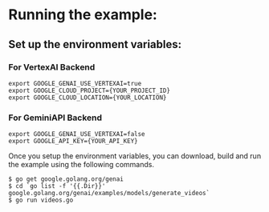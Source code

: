 # Running the example:

## Set up the environment variables:

### For VertexAI Backend

```
export GOOGLE_GENAI_USE_VERTEXAI=true
export GOOGLE_CLOUD_PROJECT={YOUR_PROJECT_ID}
export GOOGLE_CLOUD_LOCATION={YOUR_LOCATION}
```

### For GeminiAPI Backend
```
export GOOGLE_GENAI_USE_VERTEXAI=false
export GOOGLE_API_KEY={YOUR_API_KEY}
```

Once you setup the environment variables, you can download, build and run the
example using the following commands.

```
$ go get google.golang.org/genai
$ cd `go list -f '{{.Dir}}' google.golang.org/genai/examples/models/generate_videos`
$ go run videos.go
```
